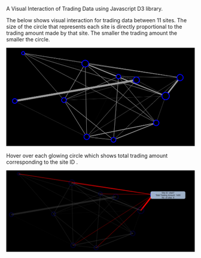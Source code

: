 
A Visual Interaction of Trading Data using Javascript D3 library.

The below shows visual interaction for trading data between 11 sites. The size of the circle that represents each site is directly proportional to the trading amount made by that site. The smaller the trading amount the smaller the circle. 

![](Images/TradingSites.png)

Hover over each glowing circle which shows total trading amount corresponding to the site ID .

![](Images/MouseOnHover.png)
